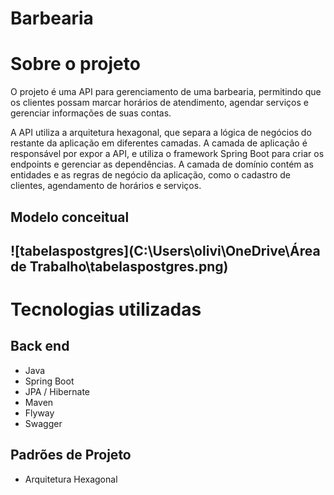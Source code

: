 # Barbearia



# Sobre o projeto

O projeto é uma API para gerenciamento de uma barbearia, permitindo que os clientes possam marcar horários de atendimento, agendar serviços e gerenciar informações de suas contas.

A API utiliza a arquitetura hexagonal, que separa a lógica de negócios do restante da aplicação em diferentes camadas. A camada de aplicação é responsável por expor a API, e utiliza o framework Spring Boot para criar os endpoints e gerenciar as dependências. A camada de domínio contém as entidades e as regras de negócio da aplicação, como o cadastro de clientes, agendamento de horários e serviços.

## Modelo conceitual

## ![tabelaspostgres](C:\Users\olivi\OneDrive\Área de Trabalho\tabelaspostgres.png)

# Tecnologias utilizadas

## Back end

- Java
- Spring Boot
- JPA / Hibernate
- Maven
- Flyway
- Swagger



## Padrões de Projeto

- Arquitetura Hexagonal



